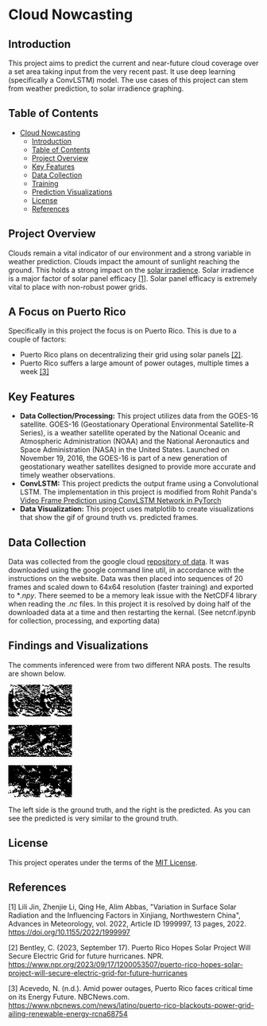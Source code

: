 # Cloud Nowcasting


## Introduction

This project aims to predict the current and near-future cloud coverage over a set area taking input from the very recent past. It use deep learning (specifically a ConvLSTM) model. The use cases of this project can stem from weather prediction, to solar irradience graphing.

## Table of Contents

- [Cloud Nowcasting](#Cloud-Nowcasting)
  - [Introduction](#introduction)
  - [Table of Contents](#table-of-contents)
  - [Project Overview](#project-overview)
  - [Key Features](#key-features)
  - [Data Collection](#data-collection)
  - [Training](#Training)
  - [Prediction Visualizations](#findings-and-visualizations)
  - [License](#license)
  - [References](#References)

## Project Overview

Clouds remain a vital indicator of our environment and a strong variable in weather prediction. Clouds impact the amount of sunlight reaching the ground. This holds a strong impact on the [solar irradience](https://en.wikipedia.org/wiki/Solar_irradiance). Solar irradience is a major factor of solar panel efficacy [[1]](#1). Solar panel efficacy is extremely vital to place with non-robust power grids.

## A Focus on Puerto Rico

Specifically in this project the focus is on Puerto Rico. This is due to a couple of factors:
- Puerto Rico plans on decentralizing their grid using solar panels [[2]](#2).
- Puerto Rico suffers a large amount of power outages, multiple times a week [[3]](#3)

## Key Features

- **Data Collection/Processing:** This project utilizes data from the GOES-16 satellite. GOES-16 (Geostationary Operational Environmental Satellite-R Series), is a weather satellite operated by the National Oceanic and Atmospheric Administration (NOAA) and the National Aeronautics and Space Administration (NASA) in the United States. Launched on November 19, 2016, the GOES-16 is part of a new generation of geostationary weather satellites designed to provide more accurate and timely weather observations.
- **ConvLSTM:** This project predicts the output frame using a Convolutional LSTM. The implementation in this project is modified from Rohit Panda's [Video Frame Prediction using ConvLSTM Network in PyTorch](https://sladewinter.medium.com/video-frame-prediction-using-convlstm-network-in-pytorch-b5210a6ce582)
- **Data Visualization:** This project uses matplotlib to create visualizations that show the gif of ground truth vs. predicted frames.



## Data Collection

Data was collected from the google cloud [repository of data](https://console.cloud.google.com/storage/browser/gcp-public-data-goes-16/ABI-L2-ACMC;tab=objects?pageState=(%22StorageObjectListTable%22:(%22f%22:%22%255B%255D%22))&prefix=&forceOnObjectsSortingFiltering=false). It was downloaded using the google command line util, in accordance with the instructions on the website. Data was then placed into sequences of 20 frames and scaled down to 64x64 resolution (faster training) and exported to **.npy*. There seemed to be a memory leak issue with the NetCDF4 library when reading the *.nc* files. In this project it is resolved by doing half of the downloaded data at a time and then restarting the kernal. (See netcnf.ipynb for collection, processing, and exporting data)

## Findings and Visualizations

The comments inferenced were from two different NRA posts. The results are shown below.

![GIF 1](combined_0.gif)

![GIF 2](combined_1.gif)

![GIF 3](combined_2.gif)

The left side is the ground truth, and the right is the predicted. As you can see the predicted is very similar to the ground truth.


## License

This project operates under the terms of the [MIT License](LICENSE).

## References

<a id="1"></a>
[1] Lili Jin, Zhenjie Li, Qing He, Alim Abbas, "Variation in Surface Solar Radiation and the Influencing Factors in Xinjiang, Northwestern China", Advances in Meteorology, vol. 2022, Article ID 1999997, 13 pages, 2022. https://doi.org/10.1155/2022/1999997

<a id="2"></a>
[2] Bentley, C. (2023, September 17). Puerto Rico Hopes Solar Project Will Secure Electric Grid for future hurricanes. NPR. https://www.npr.org/2023/09/17/1200053507/puerto-rico-hopes-solar-project-will-secure-electric-grid-for-future-hurricanes 

<a id="4"></a>
[3] Acevedo, N. (n.d.). Amid power outages, Puerto Rico faces critical time on its Energy Future. NBCNews.com. https://www.nbcnews.com/news/latino/puerto-rico-blackouts-power-grid-ailing-renewable-energy-rcna68754 